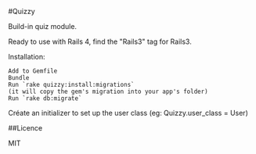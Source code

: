 #Quizzy

Build-in quiz module. 

Ready to use with Rails 4, find the "Rails3" tag for Rails3.

Installation:

	Add to Gemfile
	Bundle
	Run `rake quizzy:install:migrations`
	(it will copy the gem's migration into your app's folder)
	Run `rake db:migrate`
  Créate an initializer to set up the user class (eg: Quizzy.user_class = User)

##Licence

MIT